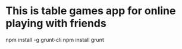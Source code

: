 This is table games app for online playing with friends
============

npm install -g grunt-cli
npm install
grunt